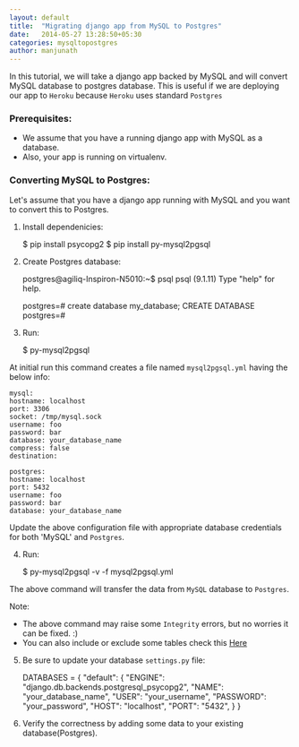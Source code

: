 ```yaml
---
layout: default
title:  "Migrating django app from MySQL to Postgres"
date:   2014-05-27 13:28:50+05:30
categories: mysqltopostgres
author: manjunath
---
```

In this tutorial, we will take a django app backed by MySQL and will convert MySQL database to postgres database.
This is useful if we are deploying our app to `Heroku` because `Heroku` uses standard `Postgres`

### Prerequisites:

* We assume that you have a running django app with MySQL as a database.
* Also, your app is running on virtualenv.


### Converting MySQL to Postgres:

Let's assume that you have a django app running with MySQL and you want to convert this to Postgres.

1) Install dependenicies:

    $ pip install psycopg2
    $ pip install py-mysql2pgsql


2) Create Postgres database:

    postgres@agiliq-Inspiron-N5010:~$ psql
    psql (9.1.11)
    Type "help" for help.

    postgres=# create database my_database;
    CREATE DATABASE
    postgres=#

3) Run:

    $ py-mysql2pgsql

At initial run this command creates a file named `mysql2pgsql.yml` having the below info:

    mysql:
    hostname: localhost
    port: 3306
    socket: /tmp/mysql.sock
    username: foo
    password: bar
    database: your_database_name
    compress: false
    destination:

    postgres:
    hostname: localhost
    port: 5432
    username: foo
    password: bar
    database: your_database_name

Update the above configuration file with appropriate database credentials for both 'MySQL' and `Postgres`.


4) Run:

    $ py-mysql2pgsql -v -f mysql2pgsql.yml

The above command will transfer the data from `MySQL` database to `Postgres`.

Note:

* The above command may raise some `Integrity` errors, but no worries it can be fixed. :)
* You can also include or exclude some tables check this [Here](https://github.com/philipsoutham/py-mysql2pgsql)


5) Be sure to update your database `settings.py` file:

    DATABASES = {
    "default": {
       "ENGINE": "django.db.backends.postgresql_psycopg2",
       "NAME": "your_database_name",
       "USER": "your_username",
       "PASSWORD": "your_password",
       "HOST": "localhost",
       "PORT": "5432",
    }
    }

6) Verify the correctness by adding some data to your existing database(Postgres).

